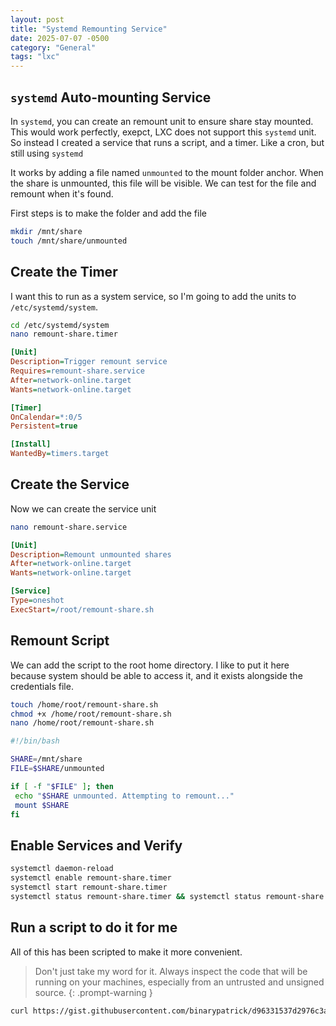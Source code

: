 ```yaml
---
layout: post
title: "Systemd Remounting Service"
date: 2025-07-07 -0500
category: "General"
tags: "lxc"
---
```


## `systemd` Auto-mounting Service

In `systemd`, you can create an remount unit to ensure share stay mounted. This would work perfectly, exepct, LXC does not support this `systemd` unit. So instead I created a service that runs a script, and a timer. Like a cron, but still using `systemd`

It works by adding a file named `unmounted` to the mount folder anchor. When the share is unmounted, this file will be visible. We can test for the file and remount when it's found.

First steps is to make the folder and add the file

```bash
mkdir /mnt/share
touch /mnt/share/unmounted
```

## Create the Timer

I want this to run as a system service, so I'm going to add the units to `/etc/systemd/system`.

```bash
cd /etc/systemd/system
nano remount-share.timer
```

```ini
[Unit]
Description=Trigger remount service
Requires=remount-share.service
After=network-online.target
Wants=network-online.target

[Timer]
OnCalendar=*:0/5
Persistent=true

[Install]
WantedBy=timers.target
```

## Create the Service

Now we can create the service unit

```bash
nano remount-share.service
```

```ini
[Unit]
Description=Remount unmounted shares
After=network-online.target
Wants=network-online.target

[Service]
Type=oneshot
ExecStart=/root/remount-share.sh
```

## Remount Script

We can add the script to the root home directory. I like to put it here because system should be able to access it, and it exists alongside the credentials file.

```bash
touch /home/root/remount-share.sh
chmod +x /home/root/remount-share.sh
nano /home/root/remount-share.sh
```

```bash
#!/bin/bash

SHARE=/mnt/share
FILE=$SHARE/unmounted

if [ -f "$FILE" ]; then
 echo "$SHARE unmounted. Attempting to remount..."
 mount $SHARE
fi
```

## Enable Services and Verify

```bash
systemctl daemon-reload
systemctl enable remount-share.timer
systemctl start remount-share.timer
systemctl status remount-share.timer && systemctl status remount-share.service
```

## Run a script to do it for me

All of this has been scripted to make it more convenient.

> Don't just take my word for it. Always inspect the code that will be running on your machines, especially from an untrusted and unsigned source.
> {: .prompt-warning }

```bash
curl https://gist.githubusercontent.com/binarypatrick/d96331537d2976c3a05ce335b00697ca/raw | sudo bash -s -- "some_share_name"
```

